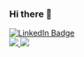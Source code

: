 ### Hi there 👋

<!--
**pranay2173/pranay2173** is a ✨ _special_ ✨ repository because its `README.md` (this file) appears on your GitHub profile.

Here are some ideas to get you started:

- 🔭 I’m currently working on ...
- 🌱 I’m currently learning ...
- 👯 I’m looking to collaborate on ...
- 🤔 I’m looking for help with ...
- 💬 Ask me about ...
- 📫 How to reach me: ...
- 😄 Pronouns: ...
- ⚡ Fun fact: ...
-->
<div id="badges">
  <a href="https://www.linkedin.com/in/pranaybhandari" target=”_blank”>
    <img src="https://img.shields.io/badge/LinkedIn-blue?style=for-the-badge&logo=linkedin&logoColor=white" alt="LinkedIn Badge"/>
<!--   </a>
  <a href="https://leetcode.com/sj1705/" target=”_blank”>
    <img src="https://img.shields.io/badge/leetcode-black?style=for-the-badge&logo=leetcode&logoColor=white" alt="LeetCode Badge"/>
  </a>
  <a href="https://shrestha-portfolio.netlify.app/" target=”_blank”>
    <img src="https://img.shields.io/badge/portfolio-purple?style=for-the-badge&logo=none&logoColor=white" alt="Portfolio Badge"/>
  </a> -->
</div>

<!-- <div style="align:center">
  <img src="https://github-readme-stats.vercel.app/api/top-langs/?username=pranay-bhandari&hide=html,scss&layout=compact&theme=radical" />
</div>/-->

<div style="align:center"><img src="https://github-readme-stats.vercel.app/api/top-langs/?username=pranay-bhandari&hide=html,scss&layout=compact&theme=radical" />
<img src="https://streak-stats.demolab.com/?user=pranay-bhandari&theme=algolia" />
</div>
